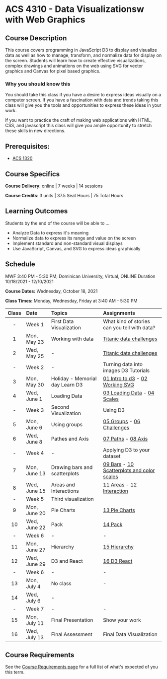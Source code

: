 # ACS 4310 - Data Visualizationsw with Web Graphics

## Course Description

This course covers programming in JavaScript D3 to display and visualize data as well as how to manage, transform, and normalize data for display on the screen. Students will learn how to create effective visualizations, complex drawings and animations on the web using SVG for vector graphics and Canvas for pixel based graphics.

### Why you should know this

You should take this class if you have a desire to express ideas visually on a computer screen. If you have a fascination with data and trends taking this class will give you the tools and opportunities to express these ideas in your work.

If you want to practice the craft of making web applications with HTML, CSS, and javascript this class will give you ample opportunity to stretch these skills in new directions.

## Prerequisites:

- [ACS 1320](https://github.com/Tech-at-DU/ACS-1320-JavaScript-Foundations)

## Course Specifics

**Course Delivery**: online | 7 weeks | 14 sessions

**Course Credits**: 3 units | 37.5 Seat Hours | 75 Total Hours

## Learning Outcomes

Students by the end of the course will be able to ...

- Analyze Data to express it's meaning
- Normalize data to express its range and value on the screen
- Implement standard and non-standard visual displays
- Use JavaScript, Canvas, and SVG to express ideas graphically

## Schedule

MWF 3:40 PM - 5:30 PM; Dominican University, Virtual, ONLINE
Duration 10/18/2021 - 12/10/2021

**Course Dates:** Wednesday, October 18, 2021

**Class Times:** Monday, Wednesday, Friday at 3:40 AM - 5:30 PM

| Class | Date | Topics | Assignments |
|:-----:|:-----|:-------|:------------|
| - | Week 1 | First Data Visualization | What kind of stories can you tell with data?  |
|  1 | Mon, May 23 | Working with data | [Titanic data challenges] |
|  2 | Wed, May 25 | - | [Titanic data challenges] |
| - | Week 2 | - | Turning data into images D3 Tutorials |
|  3 | Mon, May 30 | Holiday - Memorial day Learn D3 | [01 Intro to d3] - [02 Working SVG] |
|  4 | Wed, June 1 | Loading Data | [03 Loading Data] - [04 Scales] |
| - | Week 3 | Second Visualization | Using D3 |
|  5 | Mon, June  6 | Using groups | [05 Groups] - [06 Challenges] |
|  6 | Wed, June  8 | Pathes and Axis | [07 Paths] - [08 Axis] |
| - | Week 4 | - | Applying D3 to your dataset |
|  7 | Mon, June 13 | Drawing bars and scatterplots | [09 Bars] - [10 Scatterplots and color scales] |
|  8 | Wed, June 15 | Areas and Interactions | [11 Areas] - [12 Interaction]|
| - | Week 5 | Third visualization |  |
|  9 | Mon, June 20 | Pie Charts | [13 Pie Charts] |
| 10 | Wed, June 22 | Pack | [14 Pack] |
| - | Week 6 | - | - |
| 11 | Mon, June 27 | Hierarchy | [15 Hierarchy] |
| 12 | Wed, June 29 | D3 and React | [16 D3 React] |
| - | Week 6 | - | - |
| 13 | Mon, July 4 | No class | - |
| 14 | Wed, July 6 | - |  |
| - | Week 7 | - | - |
| 15 | Mon, July 11 | Final Presentation | Show your work |
| 16 | Wed, July 13 | Final Assessment   | Final Data Visualization |

<!--  -->
[Titanic data challenges]: https://github.com/Tech-at-DU/titanic-data-challenges
[01 Intro to d3]: https://github.com/Tech-at-DU/d3-tutorial/tree/main/01-intro-to-d3
[02 Working SVG]: https://github.com/Tech-at-DU/d3-tutorial/tree/main/02-Working-svg
[03 Loading Data]: https://github.com/Tech-at-DU/d3-tutorial/blob/main/03-Loading-Data
[04 Scales]: https://github.com/Tech-at-DU/d3-tutorial/blob/main/04-scales
[05 Groups]: https://github.com/Tech-at-DU/d3-tutorial/blob/main/05-Groups
[06 Challenges]: https://github.com/Tech-at-DU/d3-tutorial/blob/main/06-challenges
[07 Paths]: https://github.com/Tech-at-DU/d3-tutorial/blob/main/07-Paths
[08 Axis]: https://github.com/Tech-at-DU/d3-tutorial/blob/main/08-axis
[09 Bars]: https://github.com/Tech-at-DU/d3-tutorial/blob/main/09-bars
[10 Scatterplots and color scales]: https://github.com/Tech-at-DU/d3-tutorial/tree/main/10-Scatterplot-color-scales
[11 Areas]: https://github.com/Tech-at-DU/d3-tutorial/blob/main/10-Areas
[12 Interaction]: https://github.com/Tech-at-DU/d3-tutorial/blob/main/11-Interaction
[13 Pie Charts]: https://github.com/Tech-at-DU/d3-tutorial/blob/main/11-Pie-Charts
[14 Pack]: https://github.com/Tech-at-DU/d3-tutorial/blob/main/13-Pack
[15 Hierarchy]: https://github.com/Tech-at-DU/d3-tutorial/blob/main/14-Hierarchy
[16 D3 React]: https://github.com/Tech-at-DU/d3-tutorial/blob/main/15-D3-React

## Course Requirements

See the [Course Requirements page](course-requirements.md) for a full list of what's expected of you this term. 


